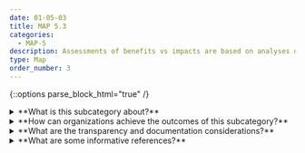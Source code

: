 ```yaml
---
date: 01-05-03
title: MAP 5.3
categories:
  - MAP-5
description: Assessments of benefits vs impacts are based on analyses of impact, magnitude, and likelihood of risk.
type: Map
order_number: 3
---
```


{::options parse_block_html="true" /}


<details>
<summary markdown="span">**What is this subcategory about?**</summary>
<br>
The final output of the Map function is the go/no-go decision for deploying the AI system. This decision should take into account the risks mapped from previous steps and the organizational capacity for their management. 

Risk mapping should also list system benefits beyond the status quo. Go/no-go decisions to deploy may be made by an independent third-party or organizational management. For higher risk systems, it is often appropriate – and may well be critical – for technical or risk executives to be involved in the approval of go/no-go decisions to deploy. 

The decision to deploy should not be made by AI actors carrying out design and development functions, whose objective judgment may be hindered by the incentive to deploy systems in which they were closely involved.

</details>

<details>
<summary markdown="span">**How can organizations achieve the outcomes of this subcategory?**</summary>

* Review and examine documentation, including system purpose and benefits, and mapped potential impacts with associated likelihoods. 
* Document the system's estimated risk.
* Make a go/no-go determination based on magnitude, and likelihood of impact. Do not deploy (no-go) or decommission the system if estimated risk surpasses organizational tolerances or thresholds. If a decision is made to proceed with deployment, assign the system to an appropriate risk tolerance and align oversight resources with the assessed risk.

</details>

<details>
<summary markdown="span">**What are the transparency and documentation considerations?**</summary>
<br>
**Transparency Considerations – Key Questions: MAP 5.3**
- To what extent do these policies foster public trust and confidence in the use of the AI system?
- What type of information is accessible on the design, operations, and limitations of the AI system to external stakeholders, including end users, consumers, regulators, and individuals impacted by use of the AI system?
- How has the entity identified and mitigated potential impacts of bias in the data, including inequitable or discriminatory outcomes?

**AI Transparency Resources: MAP 5.3**
- Datasheets for Datasets
- GAO-21-519SP: AI Accountability Framework for Federal Agencies & Other Entities
- “AI policies and initiatives,” in Artificial Intelligence in Society, OECD, 2019
- Intel.gov: AI Ethics Framework for Intelligence Community  - 2020
- Assessment List for Trustworthy AI (ALTAI) - The High-Level Expert Group on AI - 2019

</details>

<details>
<summary markdown="span">**What are some informative references?**</summary>
<br>
Board of Governors of the Federal Reserve System. SR 11-7: Guidance on Model Risk Management. (April 4, 2011). Retrieved on July 6, 2022 from [Federal Reserve](https://www.federalreserve.gov/supervisionreg/srletters/sr1107.htm)

Elisa Jillson. 2021. Aiming for truth, fairness, and equity in your company’s use of AI (April 19, 2021). Retrieved on July 7, 2022 from [FTC](https://www.ftc.gov/business-guidance/blog/2021/04/aiming-truth-fairness-equity-your-companys-use-ai)

Sarah Spiekermann and Till Winkler. 2020. Value-based Engineering for Ethics by Design. arXiv:2004.13676. Retrieved from [arXiv:2004.13676](https://arxiv.org/abs/2004.13676)

Sri Krishnamurthy. Quantifying Model Risk: Issues and approaches to measure and assess model risk when building quant models. QuantUniversity, Charlestown, MA. Retrieved on July 7, 2022 from [citeseerx.ist.psu.edu](http://citeseerx.ist.psu.edu/viewdoc/download?doi=10.1.1.986.5412&rep=rep1&type=pdf)

